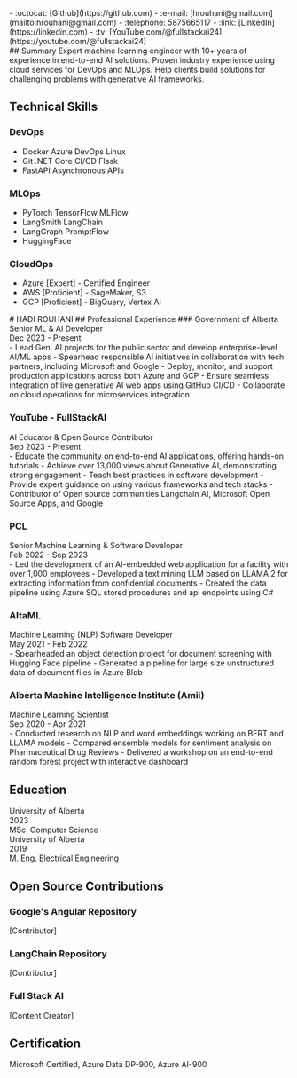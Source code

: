<link rel="stylesheet" href="bulma.min.css" type="text/css">
<link rel="stylesheet" href="2-columns.css" type="text/css">
<aside>
<div class="info">
- :octocat: [Github](https://github.com)
- :e-mail: [hrouhani@gmail.com](mailto:hrouhani@gmail.com)
- :telephone: 5875665117
- :link: [LinkedIn](https://linkedin.com)
- :tv: [YouTube.com/@fullstackai24](https://youtube.com/@fullstackai24)
</div>
## Summary
Expert machine learning engineer with 10+ years of experience in end-to-end AI solutions. Proven industry experience using cloud services for DevOps and MLOps. Help clients build solutions for challenging problems with generative AI frameworks.

## Technical Skills
### DevOps
- Docker Azure DevOps Linux
- Git .NET Core CI/CD Flask
- FastAPI Asynchronous APIs

### MLOps
- PyTorch TensorFlow MLFlow
- LangSmith LangChain
- LangGraph PromptFlow
- HuggingFace

### CloudOps
- Azure [Expert] - Certified Engineer
- AWS [Proficient] - SageMaker, S3
- GCP [Proficient] - BigQuery, Vertex AI
</aside>
<main>
# HADI ROUHANI
## Professional Experience
### Government of Alberta
<div class="with-date">
  <div>
    Senior ML & AI Developer
  </div>
  <div>
    Dec 2023 - Present
  </div>
</div>
- Lead Gen. AI projects for the public sector and develop enterprise-level AI/ML apps
- Spearhead responsible AI initiatives in collaboration with tech partners, including Microsoft and Google
- Deploy, monitor, and support production applications across both Azure and GCP
- Ensure seamless integration of live generative AI web apps using GitHub CI/CD
- Collaborate on cloud operations for microservices integration

### YouTube - FullStackAI
<div class="with-date">
  <div>
    AI Educator & Open Source Contributor
  </div>
  <div>
    Sep 2023 - Present
  </div>
</div>
- Educate the community on end-to-end AI applications, offering hands-on tutorials
- Achieve over 13,000 views about Generative AI, demonstrating strong engagement
- Teach best practices in software development
- Provide expert guidance on using various frameworks and tech stacks
- Contributor of Open source communities Langchain AI, Microsoft Open Source Apps, and Google

### PCL
<div class="with-date">
  <div>
    Senior Machine Learning & Software Developer
  </div>
  <div>
    Feb 2022 - Sep 2023
  </div>
</div>
- Led the development of an AI-embedded web application for a facility with over 1,000 employees
- Developed a text mining LLM based on LLAMA 2 for extracting information from confidential documents
- Created the data pipeline using Azure SQL stored procedures and api endpoints using C#

### AltaML
<div class="with-date">
  <div>
    Machine Learning (NLP) Software Developer
  </div>
  <div>
    May 2021 - Feb 2022
  </div>
</div>
- Spearheaded an object detection project for document screening with Hugging Face pipeline
- Generated a pipeline for large size unstructured data of document files in Azure Blob

### Alberta Machine Intelligence Institute (Amii)
<div class="with-date">
  <div>
    Machine Learning Scientist
  </div>
  <div>
    Sep 2020 - Apr 2021
  </div>
</div>
- Conducted research on NLP and word embeddings working on BERT and LLAMA models
- Compared ensemble models for sentiment analysis on Pharmaceutical Drug Reviews
- Delivered a workshop on an end-to-end random forest project with interactive dashboard

## Education
<div class="with-date">
  <div>
    University of Alberta
  </div>
  <div>
    2023
  </div>
</div>
MSc. Computer Science

<div class="with-date">
  <div>
    University of Alberta
  </div>
  <div>
    2019
  </div>
</div>
M. Eng. Electrical Engineering

## Open Source Contributions
### Google's Angular Repository
[Contributor]

### LangChain Repository
[Contributor]

### Full Stack AI
[Content Creator]

## Certification
Microsoft Certified, Azure Data DP-900, Azure AI-900
</main>
